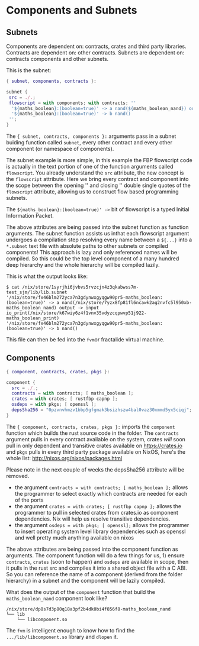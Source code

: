 # Components and Subnets

## Subnets

Components are dependent on: contracts, crates and third party libraries.
Contracts are dependent on: other contracts.
Subnets are dependent on: contracts components and other subnets.

This is the subnet:

``` nix
{ subnet, components, contracts }:

subnet {
 src = ./.;
 flowscript = with components; with contracts; ''
  '${maths_boolean}:(boolean=true)' -> a nand(${maths_boolean_nand}) output -> input io_print(${maths_boolean_print})
  '${maths_boolean}:(boolean=true)' -> b nand()
 '';
}
```


The `{ subnet, contracts, components }:` arguments pass in a subnet buiding function called `subnet`, every other contract and every other component (or namespace of components).

The subnet example is more simple, in this example the FBP flowscript code is actually in the text portion of one of the function arguments called `flowscript`.
You already understand the `src` attribute, the new concept is the `flowscript` attribute.
Here we bring every  contract and component into the scope between the opening '' and closing '' double single quotes of the `flowscript` attribute, allowing us to construct flow based programming subnets.

The `${maths_boolean}:(boolean=true)' ->` bit of flowscript is a typed Initial Information Packet.

The above attributes are being passed into the subnet function as function arguments.
The subnet function assists us inthat each flowscript argument undergoes a compilation step resolving every name between a ``${...}`` into a `*.subnet` text file with absolute paths to other subnets or compiled components!
This approach is lazy and only referenced names will be compiled. So this could be the top level component of a many hundred deep hierarchy and the whole hierarchy will be compiled lazily.

This is what the output looks like:
```
$ cat /nix/store/1syrjhi6jvbvs5rvzcjn4z3qkabwss7m-test_sjm/lib/lib.subnet
'/nix/store/fx46blm272yca7n3gdynwxgyqgw90pr5-maths_boolean:(boolean=true)' -> a nand(/nix/store/7yzx8fp81fl6ncawk2ag2nvfc5l950xb-maths_boolean_nand) output -> input io_print(/nix/store/k67wiy6z4f1vnv35vdyzcqpwvp51j922-maths_boolean_print)
'/nix/store/fx46blm272yca7n3gdynwxgyqgw90pr5-maths_boolean:(boolean=true)' -> b nand()
```

This file can then be fed into the `fvm`or fractalide virtual machine.

## Components

``` nix
{ component, contracts, crates, pkgs }:

component {
  src = ./.;
  contracts = with contracts; [ maths_boolean ];
  crates = with crates; [ rustfbp capnp ];
  osdeps = with pkgs; [ openssl ];
  depsSha256 = "0pzvnvhmzv1bbp5gfgmak3bsizhszw4bal0vaz30xmmd5yx5ciqj";
}
```

The `{ component, contracts, crates, pkgs }:` imports the `component` function which builds the rust source code in the folder. The `contracts` argument pulls in every contract available on the system, crates *will* soon pull in only dependent and transitive crates available on https://crates.io and `pkgs` pulls in every third party package available on NixOS, here's the whole list: http://nixos.org/nixos/packages.html

Please note in the next couple of weeks the depsSha256 attribute will be removed.

* the argument `contracts = with contracts; [ maths_boolean ];` allows the programmer to select exactly which contracts are needed for each of the ports
* the argument `crates = with crates; [ rustfbp capnp ];` allows the programmer to pull in selected crates from crates.io as component dependencies. Nix will help us resolve transitive dependencies.
* the argument `osdeps = with pkgs; [ openssl];` allows the programmer to insert operating system level library dependencies such as openssl and well pretty much anything available on nixos

The above attributes are being passed into the component function as arguments.
The component function will do a few things for us, 1) ensure `contracts`, `crates` (soon to happen) and `osdeps` are available in scope, then it pulls in the rust src and compiles it into a shared object file with a C ABI.
So you can reference the name of a component (derived from the folder hierarchy) in a subnet and the component will be lazily compiled.

What does the output of the `component` function that build the `maths_boolean_nand` component look like?

```
/nix/store/dp8s7d3p80q18a3pf2b4dk0bi4f856f8-maths_boolean_nand
└── lib
    └── libcomponent.so
```

The `fvm` is intelligent enough to know how to find the `.../lib/libcomponent.so` library and `dlopen` it.
